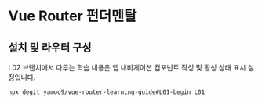 # Vue Router 펀더멘탈

## 설치 및 라우터 구성

L02 브랜치에서 다루는 학습 내용은 앱 내비게이션 컴포넌트 작성 및 활성 상태 표시 설정입니다.

```sh
npx degit yamoo9/vue-router-learning-guide#L01-begin L01
```
